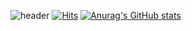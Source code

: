 ![header](https://capsule-render.vercel.app/api?type=wave&color=auto&height=300&section=header&text=Welcome%20to%20junyeongchang&fontSize=60)
 [![Hits](https://hits.seeyoufarm.com/api/count/incr/badge.svg?url=https://github.com/junyeongchang-counter)](https://hits.seeyoufarm.com)
 [![Anurag's GitHub stats](https://github-readme-stats.vercel.app/api?username=junyeongchang)](https://github.com/junyeongchang/github-readme-stats)                    